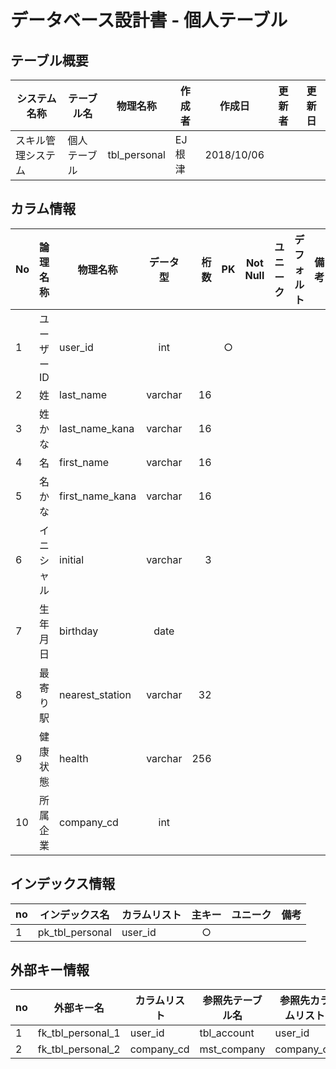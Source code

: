 # データベース設計書 - 個人テーブル

## テーブル概要

|システム名称|テーブル名|物理名称|作成者|作成日|更新者|更新日  
|---|---|---|---|---|---|---|
|スキル管理システム|個人テーブル|tbl_personal|EJ根津|2018/10/06

## カラム情報

|No|論理名称|物理名称|データ型|桁数|PK|Not Null|ユニーク|デフォルト|備考|  
|---|---|---|:-:|--:|:-:|:-:|:-:|---|---|
|1|ユーザーID|user_id|int||○|||||
|2|姓|last_name|varchar|16||||||
|3|姓かな|last_name_kana|varchar|16||||||
|4|名|first_name|varchar|16||||||
|5|名かな|first_name_kana|varchar|16||||||
|6|イニシャル|initial|varchar|3||||||
|7|生年月日|birthday|date|||||||
|8|最寄り駅|nearest_station|varchar|32||||||
|9|健康状態|health|varchar|256||||||
|10|所属企業|company_cd|int|||||||

## インデックス情報

|no|インデックス名|カラムリスト|主キー|ユニーク|備考|
|---|---|---|:-:|:-:|---|
|1|pk_tbl_personal|user_id|○|||

## 外部キー情報

|no|外部キー名|カラムリスト|参照先テーブル名|参照先カラムリスト|備考|
|---|---|---|---|---|---|
|1|fk_tbl_personal_1|user_id|tbl_account|user_id||
|2|fk_tbl_personal_2|company_cd|mst_company|company_cd|

